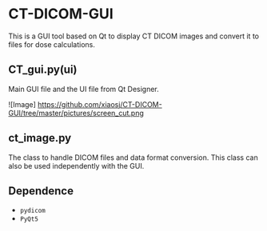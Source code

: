 # CT-DICOM-GUI
This is a GUI tool based on Qt to display CT DICOM images and convert it to files for dose calculations.

## CT_gui.py(ui)
Main GUI file and the UI file from Qt Designer.

![Image] https://github.com/xiaosj/CT-DICOM-GUI/tree/master/pictures/screen_cut.png

## ct_image.py
The class to handle DICOM files and data format conversion.  This class can also be used independently with the GUI.

## Dependence
* `pydicom`
* `PyQt5`
